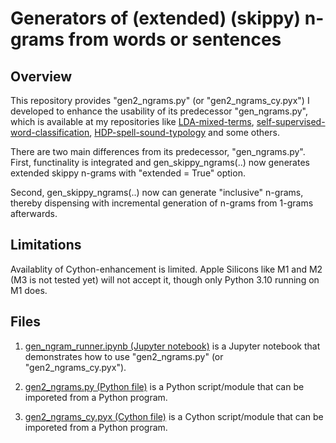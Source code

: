 # Generators of (extended) (skippy) n-grams from words or sentences

## Overview

This repository provides "gen2_ngrams.py" (or "gen2_ngrams_cy.pyx") I developed to enhance the usability of its predecessor "gen_ngrams.py", which is available at my repositories like [LDA-mixed-terms](https://github.com/kow-k/LDA-mixed-terms), [self-supervised-word-classification](https://github.com/kow-k/self-supervised-word-classification), [HDP-spell-sound-typology](https://github.com/kow-k/HDP-spell-sound-analyzer) and some others.

There are two main differences from its predecessor, "gen_ngrams.py". First, functinality is integrated and gen_skippy_ngrams(..) now generates extended skippy n-grams with "extended = True" option.

Second, gen_skippy_ngrams(..) now can generate "inclusive" n-grams, thereby dispensing with incremental generation of n-grams from 1-grams afterwards.

## Limitations
Availablity of Cython-enhancement is limited. Apple Silicons like M1 and M2 (M3 is not tested yet) will not accept it, though only Python 3.10 running on M1 does.

## Files

1. [gen_ngram_runner.ipynb (Jupyter notebook)](gen_ngram_runner.ipynb) is a Jupyter notebook that demonstrates how to use "gen2_ngrams.py" (or "gen2_ngrams_cy.pyx").

2. [gen2_ngrams.py (Python file)](gen2_ngrams.py) is a Python script/module that can be imporeted from a Python program.

3. [gen2_ngrams_cy.pyx (Cython file)](gen2_ngrams_cy.pyx) is a Cython script/module that can be imporeted from a Python program.
